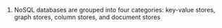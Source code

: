 1. NoSQL databases are grouped into four categories: key-value stores, graph stores, column stores, and document stores